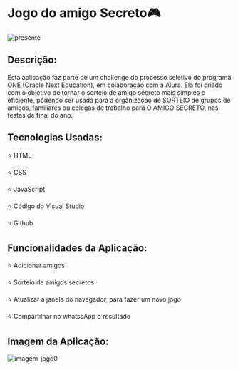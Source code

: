 # Jogo do amigo Secreto🎮

![presente](https://github.com/user-attachments/assets/15fe81dc-e478-4b25-ab41-d823bb832320)
## Descrição:
Esta aplicação faz parte de um challenge do processo seletivo do programa ONE (Oracle Next Education), em colaboração com a Alura.
Ela foi criado com o objetivo de tornar o sorteio de amigo secreto mais simples e eficiente, podendo ser usada para a organização de SORTEIO de grupos de amigos, familiares ou colegas de trabalho para O AMIGO SECRETO, nas festas de final do ano.

## Tecnologias Usadas:
⭐ HTML

⭐ CSS

⭐ JavaScript

⭐ Código do Visual Studio

⭐ Github

## Funcionalidades da Aplicação:

⭐ Adicionar amigos 

⭐ Sorteio de amigos secretos 

⭐ Atualizar a janela do navegador, para fazer um novo jogo 

⭐ Compartilhar no whatssApp o resultado
 
 ## Imagem da Aplicação:
![imagem-jogo0](https://github.com/user-attachments/assets/00bfe6be-c845-4e9a-b820-2cb432e1f965)

